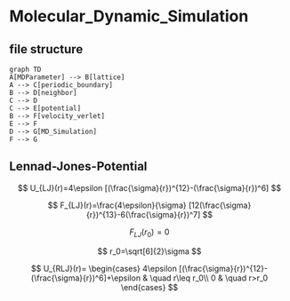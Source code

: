 # Molecular_Dynamic_Simulation

## file structure

```mermaid
graph TD
A[MDParameter] --> B[lattice]
A --> C[periodic_boundary]
B --> D[neighbor]
C --> D
C --> E[potential]
B --> F[velocity_verlet]
E --> F
D --> G[MD_Simulation]
F --> G
```

## Lennad-Jones-Potential

$$
U_{LJ}(r)=4\epsilon [(\frac{\sigma}{r})^{12}-(\frac{\sigma}{r})^6]
$$

$$
F_{LJ}(r)=\frac{4\epsilon}{\sigma} [12(\frac{\sigma}{r})^{13}-6(\frac{\sigma}{r})^7]
$$

$$
F_{LJ}(r_0)=0
$$

$$
r_0=\sqrt[6]{2}\sigma
$$

$$
U_{RLJ}(r)=
  \begin{cases}
    4\epsilon [(\frac{\sigma}{r})^{12}-(\frac{\sigma}{r})^6]+\epsilon       & \quad r\leq r_0\\
    0  & \quad r>r_0
  \end{cases}
$$